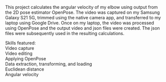 This project calculates the angular velocity of my elbow using output from the 2D pose estimator OpenPose. The video was captured on my Samsung Galaxy S21 5G, trimmed using the native camera app, and transferred to my laptop using Google Drive. Once on my laptop, the video was processed using OpenPose and the output video and json files were created. The json files were subsequently used in the resulting calculations.  

Skills featured:  
Video capture  
Video editing  
Applying OpenPose  
Data extraction, transforming, and loading  
Euclidean distance  
Angular velocity
